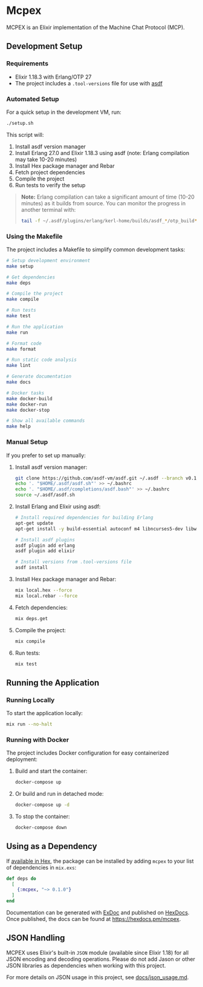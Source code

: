 # Mcpex

MCPEX is an Elixir implementation of the Machine Chat Protocol (MCP).

## Development Setup

### Requirements

- Elixir 1.18.3 with Erlang/OTP 27
- The project includes a `.tool-versions` file for use with [asdf](https://asdf-vm.com/)

### Automated Setup

For a quick setup in the development VM, run:

```bash
./setup.sh
```

This script will:
1. Install asdf version manager
2. Install Erlang 27.0 and Elixir 1.18.3 using asdf (note: Erlang compilation may take 10-20 minutes)
3. Install Hex package manager and Rebar
4. Fetch project dependencies
5. Compile the project
6. Run tests to verify the setup

> **Note:** Erlang compilation can take a significant amount of time (10-20 minutes) as it builds from source. You can monitor the progress in another terminal with:
> ```bash
> tail -f ~/.asdf/plugins/erlang/kerl-home/builds/asdf_*/otp_build*.log
> ```

### Using the Makefile

The project includes a Makefile to simplify common development tasks:

```bash
# Setup development environment
make setup

# Get dependencies
make deps

# Compile the project
make compile

# Run tests
make test

# Run the application
make run

# Format code
make format

# Run static code analysis
make lint

# Generate documentation
make docs

# Docker tasks
make docker-build
make docker-run
make docker-stop

# Show all available commands
make help
```

### Manual Setup

If you prefer to set up manually:

1. Install asdf version manager:
   ```bash
   git clone https://github.com/asdf-vm/asdf.git ~/.asdf --branch v0.13.1
   echo '. "$HOME/.asdf/asdf.sh"' >> ~/.bashrc
   echo '. "$HOME/.asdf/completions/asdf.bash"' >> ~/.bashrc
   source ~/.asdf/asdf.sh
   ```

2. Install Erlang and Elixir using asdf:
   ```bash
   # Install required dependencies for building Erlang
   apt-get update
   apt-get install -y build-essential autoconf m4 libncurses5-dev libwxgtk3.2-dev libwxgtk-webview3.2-dev libgl1-mesa-dev libglu1-mesa-dev libpng-dev libssh-dev unixodbc-dev xsltproc fop libxml2-utils libncurses-dev openjdk-17-jdk
   
   # Install asdf plugins
   asdf plugin add erlang
   asdf plugin add elixir
   
   # Install versions from .tool-versions file
   asdf install
   ```

2. Install Hex package manager and Rebar:
   ```bash
   mix local.hex --force
   mix local.rebar --force
   ```

3. Fetch dependencies:
   ```bash
   mix deps.get
   ```

4. Compile the project:
   ```bash
   mix compile
   ```

5. Run tests:
   ```bash
   mix test
   ```

## Running the Application

### Running Locally

To start the application locally:

```bash
mix run --no-halt
```

### Running with Docker

The project includes Docker configuration for easy containerized deployment:

1. Build and start the container:
   ```bash
   docker-compose up
   ```

2. Or build and run in detached mode:
   ```bash
   docker-compose up -d
   ```

3. To stop the container:
   ```bash
   docker-compose down
   ```

## Using as a Dependency

If [available in Hex](https://hex.pm/docs/publish), the package can be installed
by adding `mcpex` to your list of dependencies in `mix.exs`:

```elixir
def deps do
  [
    {:mcpex, "~> 0.1.0"}
  ]
end
```

Documentation can be generated with [ExDoc](https://github.com/elixir-lang/ex_doc)
and published on [HexDocs](https://hexdocs.pm). Once published, the docs can
be found at <https://hexdocs.pm/mcpex>.

## JSON Handling

MCPEX uses Elixir's built-in `JSON` module (available since Elixir 1.18) for all JSON encoding and decoding operations. Please do not add Jason or other JSON libraries as dependencies when working with this project.

For more details on JSON usage in this project, see [docs/json_usage.md](docs/json_usage.md).

